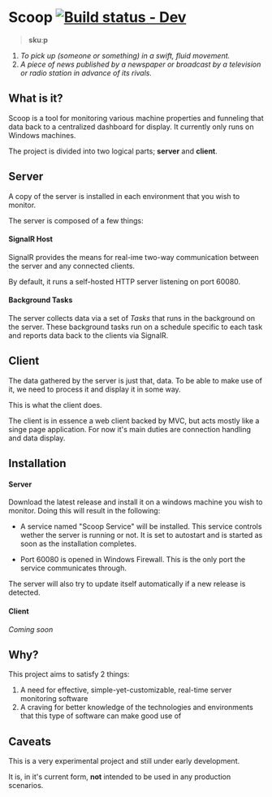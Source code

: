 # Scoop [![Build status - Dev](https://ci.appveyor.com/api/projects/status/eb5ey1vp5ldaoybp/branch/dev?svg=true)](https://ci.appveyor.com/project/okebai/scoop/branch/dev)
> **skuːp**

1. _To pick up (someone or something) in a swift, fluid movement._
2. _A piece of news published by a newspaper or broadcast by a television or radio station in advance of its rivals._

## What is it?
Scoop is a tool for monitoring various machine properties and funneling that data back to a centralized dashboard for display. It currently only runs on Windows machines.

The project is divided into two logical parts; **server** and **client**.

## Server
A copy of the server is installed in each environment that you wish to monitor. 

The server is composed of a few things:
#### SignalR Host
SignalR provides the means for real-ime two-way communication between the server and any connected clients.

By default, it runs a self-hosted HTTP server listening on port 60080.

#### Background Tasks
The server collects data via a set of _Tasks_ that runs in the background on the server.
These background tasks run on a schedule specific to each task and reports data back to the clients via SignalR.

## Client
The data gathered by the server is just that, data. To be able to make use of it, we need to process it and display it in some way.

This is what the client does.

The client is in essence a web client backed by MVC, but acts mostly like a singe page application.
For now it's main duties are connection handling and data display.

## Installation

#### Server
Download the latest release and install it on a windows machine you wish to monitor.
Doing this will result in the following:

- A service named "Scoop Service" will be installed. This service controls wether the server is running or not. It is set to autostart and is started as soon as the installation completes.

- Port 60080 is opened in Windows Firewall. This is the only port the service communicates through.

The server will also try to update itself automatically if a new release is detected.

#### Client
_Coming soon_

## Why?
This project aims to satisfy 2 things:

1. A need for effective, simple-yet-customizable, real-time server monitoring software
2. A craving for better knowledge of the technologies and environments that this type of software can make good use of

## Caveats
This is a very experimental project and still under early development.

It is, in it's current form, **not** intended to be used in any production scenarios.
